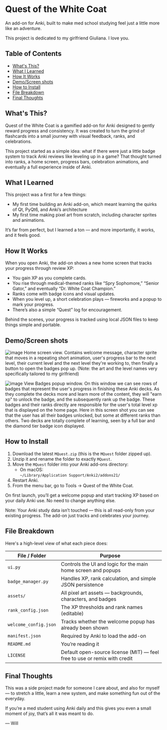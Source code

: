 # Quest of the White Coat

An add-on for Anki, built to make med school studying feel just a little more like an adventure.

This project is dedicated to my girlfriend Giuliana. I love you. 

## Table of Contents
- [What's This?](#whats-this)
- [What I Learned](#what-i-learned)
- [How It Works](#how-it-works)
- [Demo/Screen shots](https://github.com/willmccarten/MQuest/edit/main/README.md#demoscreen-shots)
- [How to Install](#how-to-install)
- [File Breakdown](#file-breakdown)
- [Final Thoughts](#final-thoughts)

## What's This?

Quest of the White Coat is a gamified add-on for Anki designed to gently reward progress and consistency. It was created to turn the grind of flashcards into a small journey with visual feedback, ranks, and celebrations.

This project started as a simple idea: what if there were just a little badge system to track Anki reviews like leveling up in a game? That thought turned into ranks, a home screen, progress bars, celebration animations, and eventually a full experience inside of Anki.

## What I Learned

This project was a first for a few things:

- My first time building an Anki add-on, which meant learning the quirks of Qt, PyQt6, and Anki’s architecture
- My first time making pixel art from scratch, including character sprites and animations.

It’s far from perfect, but I learned a ton — and more importantly, it works, and it feels good.

## How It Works

When you open Anki, the add-on shows a new home screen that tracks your progress through review XP:

- You gain XP as you complete cards.
- You rise through medical-themed ranks like “Spry Sophomore,” “Senior Gator,” and eventually “Dr. White Coat Champion.”
- Ranks come with badge icons and visual updates.
- When you level up, a short celebration plays — fireworks and a popup to mark your progress.
- There’s also a simple “Quest” log for encouragement.

Behind the scenes, your progress is tracked using local JSON files to keep things simple and portable.

## Demo/Screen shots

![image](https://github.com/user-attachments/assets/10b3943e-9d45-4350-9191-f5999841c5f5)
Home screen view. Contains welcome message, character sprite that moves in a repeating short animation, user's progress bar to the next level, their current level and the next level they're working to, then finally a button to open the badges pop up. 
(Note: the art and the level names very specifically tailored to my girlfriend)


![image](https://github.com/user-attachments/assets/aeb9ca41-e6c5-4af6-8f03-dfa81cfdb7d0)
View Badges popup window. On this window we can see rows of badges that represent the user's progress in finishing these Anki decks. As they complete the decks more and learn more of the content, they will "earn xp" to unlock the badge, and the subsequently rank up the badge. These badges and their ranks directly are responsible for the user's total level xp that is displayed on the home page. Here in this screen shot you can see that the user has all their badges unlocked, but some at different ranks than others. Two decks are totally complete of learning, seen by a full bar and the diamond tier badge icon displayed. 


## How to Install

1. Download the latest `MQuest.zip` (this is the `MQuest` folder zipped up).
2. Unzip it and rename the folder to exactly `MQuest`.
3. Move the `MQuest` folder into your Anki add-ons directory:
   - On macOS:  
     `~/Library/Application Support/Anki2/addons21/`
4. Restart Anki.
5. From the menu bar, go to Tools → Quest of the White Coat.

On first launch, you’ll get a welcome popup and start tracking XP based on your daily Anki use. No need to change anything else.

Note: Your Anki study data isn’t touched — this is all read-only from your existing progress. The add-on just tracks and celebrates your journey.

## File Breakdown

Here's a high-level view of what each piece does:

| File / Folder         | Purpose |
|----------------------|---------|
| `ui.py`              | Controls the UI and logic for the main home screen and popups |
| `badge_manager.py`   | Handles XP, rank calculation, and simple JSON persistence |
| `assets/`            | All pixel art assets — backgrounds, characters, and badges |
| `rank_config.json`   | The XP thresholds and rank names (editable) |
| `welcome_config.json`          | Tracks whether the welcome popup has already been shown |
| `manifest.json`      | Required by Anki to load the add-on |
| `README.md`          | You’re reading it |
| `LICENSE`            | Default open-source license (MIT) — feel free to use or remix with credit |

## Final Thoughts

This was a side project made for someone I care about, and also for myself — to stretch a little, learn a new system, and make something fun out of the everyday.

If you’re a med student using Anki daily and this gives you even a small moment of joy, that’s all it was meant to do.

— Will

